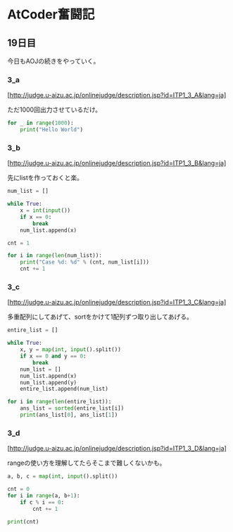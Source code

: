 # AtCoder奮闘記
## 19日目

今日もAOJの続きをやっていく。   

### 3_a
[http://judge.u-aizu.ac.jp/onlinejudge/description.jsp?id=ITP1_3_A&lang=ja]

ただ1000回出力させているだけ。    
```python
for _ in range(1000):
    print("Hello World")
```

### 3_b
[http://judge.u-aizu.ac.jp/onlinejudge/description.jsp?id=ITP1_3_B&lang=ja]

先にlistを作っておくと楽。
```python
num_list = []

while True:
    x = int(input())
    if x == 0:
        break
    num_list.append(x)

cnt = 1

for i in range(len(num_list)):
    print("Case %d: %d" % (cnt, num_list[i]))
    cnt += 1
```

### 3_c
[http://judge.u-aizu.ac.jp/onlinejudge/description.jsp?id=ITP1_3_C&lang=ja]

多重配列にしてあげて、sortをかけて1配列ずつ取り出してあげる。   
```python
entire_list = []

while True:
    x, y = map(int, input().split())
    if x == 0 and y == 0:
        break
    num_list = []
    num_list.append(x)
    num_list.append(y)
    entire_list.append(num_list)

for i in range(len(entire_list)):
    ans_list = sorted(entire_list[i])
    print(ans_list[0], ans_list[1])
```

### 3_d
[http://judge.u-aizu.ac.jp/onlinejudge/description.jsp?id=ITP1_3_D&lang=ja]

rangeの使い方を理解してたらそこまで難しくないかも。
```python
a, b, c = map(int, input().split())

cnt = 0
for i in range(a, b+1):
    if c % i == 0:
        cnt += 1

print(cnt)
```



